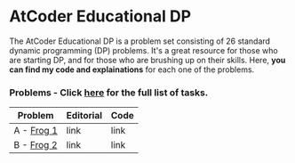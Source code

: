 # AtCoder Educational DP

The AtCoder Educational DP is a problem set consisting of 26 standard dynamic programming (DP) problems. 
It's a great resource for those who are starting DP, and for those who are brushing up on their skills.
Here, **you can find my code and explainations** for each one of the problems.

### Problems - Click [here](https://atcoder.jp/contests/dp/tasks) for the full list of tasks.

Problem | Editorial | Code
------- | --------- | ----
A - [Frog 1](https://atcoder.jp/contests/dp/tasks/dp_a)| link | link
B - [Frog 2](https://atcoder.jp/contests/dp/tasks/dp_b)| link | link
